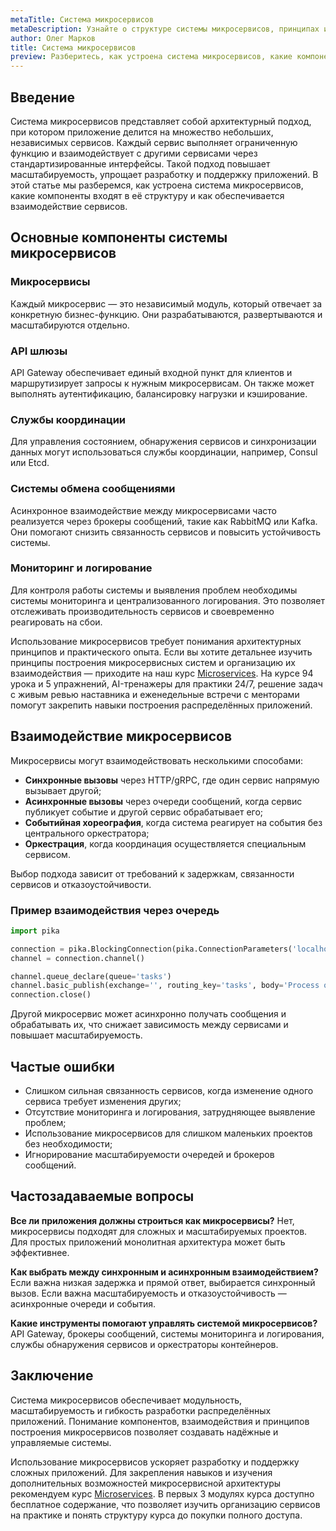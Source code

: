 ```yaml
---
metaTitle: Система микросервисов
metaDescription: Узнайте о структуре системы микросервисов, принципах их взаимодействия и способах построения масштабируемых распределённых приложений
author: Олег Марков
title: Система микросервисов
preview: Разберитесь, как устроена система микросервисов, какие компоненты входят в архитектуру и как строить масштабируемые распределённые приложения
---
```


## Введение

Система микросервисов представляет собой архитектурный подход, при котором приложение делится на множество небольших, независимых сервисов. Каждый сервис выполняет ограниченную функцию и взаимодействует с другими сервисами через стандартизированные интерфейсы. Такой подход повышает масштабируемость, упрощает разработку и поддержку приложений. В этой статье мы разберемся, как устроена система микросервисов, какие компоненты входят в её структуру и как обеспечивается взаимодействие сервисов.

## Основные компоненты системы микросервисов

### Микросервисы

Каждый микросервис — это независимый модуль, который отвечает за конкретную бизнес-функцию. Они разрабатываются, развертываются и масштабируются отдельно.

### API шлюзы

API Gateway обеспечивает единый входной пункт для клиентов и маршрутизирует запросы к нужным микросервисам. Он также может выполнять аутентификацию, балансировку нагрузки и кэширование.

### Службы координации

Для управления состоянием, обнаружения сервисов и синхронизации данных могут использоваться службы координации, например, Consul или Etcd.

### Системы обмена сообщениями

Асинхронное взаимодействие между микросервисами часто реализуется через брокеры сообщений, такие как RabbitMQ или Kafka. Они помогают снизить связанность сервисов и повысить устойчивость системы.

### Мониторинг и логирование

Для контроля работы системы и выявления проблем необходимы системы мониторинга и централизованного логирования. Это позволяет отслеживать производительность сервисов и своевременно реагировать на сбои.

Использование микросервисов требует понимания архитектурных принципов и практического опыта. Если вы хотите детальнее изучить принципы построения микросервисных систем и организацию их взаимодействия — приходите на наш курс [Microservices](https://purpleschool.ru/course/microservices?utm_source=knowledgebase&utm_medium=article&utm_campaign=Sistema_mikroservisov). На курсе 94 урока и 5 упражнений, AI-тренажеры для практики 24/7, решение задач с живым ревью наставника и еженедельные встречи с менторами помогут закрепить навыки построения распределённых приложений.

## Взаимодействие микросервисов

Микросервисы могут взаимодействовать несколькими способами:

* **Синхронные вызовы** через HTTP/gRPC, где один сервис напрямую вызывает другой;
* **Асинхронные вызовы** через очереди сообщений, когда сервис публикует событие и другой сервис обрабатывает его;
* **Событийная хореография**, когда система реагирует на события без центрального оркестратора;
* **Оркестрация**, когда координация осуществляется специальным сервисом.

Выбор подхода зависит от требований к задержкам, связанности сервисов и отказоустойчивости.

### Пример взаимодействия через очередь

```python
import pika

connection = pika.BlockingConnection(pika.ConnectionParameters('localhost'))
channel = connection.channel()

channel.queue_declare(queue='tasks')
channel.basic_publish(exchange='', routing_key='tasks', body='Process order')
connection.close()
```

Другой микросервис может асинхронно получать сообщения и обрабатывать их, что снижает зависимость между сервисами и повышает масштабируемость.

## Частые ошибки

* Слишком сильная связанность сервисов, когда изменение одного сервиса требует изменения других;
* Отсутствие мониторинга и логирования, затрудняющее выявление проблем;
* Использование микросервисов для слишком маленьких проектов без необходимости;
* Игнорирование масштабируемости очередей и брокеров сообщений.

## Частозадаваемые вопросы

**Все ли приложения должны строиться как микросервисы?**
Нет, микросервисы подходят для сложных и масштабируемых проектов. Для простых приложений монолитная архитектура может быть эффективнее.

**Как выбрать между синхронным и асинхронным взаимодействием?**
Если важна низкая задержка и прямой ответ, выбирается синхронный вызов. Если важна масштабируемость и отказоустойчивость — асинхронные очереди и события.

**Какие инструменты помогают управлять системой микросервисов?**
API Gateway, брокеры сообщений, системы мониторинга и логирования, службы обнаружения сервисов и оркестраторы контейнеров.

## Заключение

Система микросервисов обеспечивает модульность, масштабируемость и гибкость разработки распределённых приложений. Понимание компонентов, взаимодействия и принципов построения микросервисов позволяет создавать надёжные и управляемые системы.

Использование микросервисов ускоряет разработку и поддержку сложных приложений. Для закрепления навыков и изучения дополнительных возможностей микросервисной архитектуры рекомендуем курс [Microservices](https://purpleschool.ru/course/microservices?utm_source=knowledgebase&utm_medium=article&utm_campaign=Sistema_mikroservisov).
В первых 3 модулях курса доступно бесплатное содержание, что позволяет изучить организацию сервисов на практике и понять структуру курса до покупки полного доступа.
